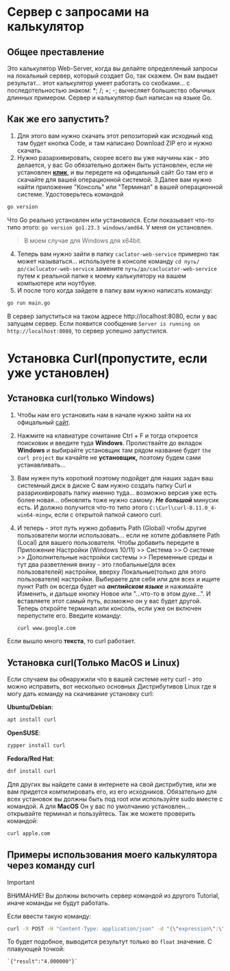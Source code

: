 # Сервер с запросами на калькулятор
## Общее преставление
Это калькулятор Web-Server, когда вы делайте определленый запросы на локальный сервер, который создает Go, так скажем.
Он вам выдает результат... этот калькулятор умеет работать со скобками... с последотельностью знаком: *; /; +; -; вычесляет большество обычных длинных примером. Сервер и калькулятор был написан на языке Go.

## Как же его запустить?
1. Для этого вам нужно скачать этот репозиторий как исходный код там будет кнопка Codе, и там написано Download ZIP его и нужно скачать.
2. Нужно разархивировать, скорее всего вы уже научины как - это делается, у вас Go обязательно должен быть установлен, если не установлен **[клик](https://go.dev/dl/)**, и вы передете на офицальный сайт Go там его и скачайте для вашей операционной системой.
3.Далее вам нужно найти приложение "Консоль" или "Терминал" в вашей операционной системе. Удостоверьтесь командой 
  ```bash
  go version
  ```
Что Go реально установлен или установился. Если показывает что-то типо этого:
`go version go1.23.3 windows/amd64`.
У меня он установлен.
> В моем случае для Windows для x64bit.

4. Теперь вам нужно зайти в папку `caclator-web-service` примерно так может называться... используете в консоле команду `cd путь/до/caclucator-web-service` замените `путь/до/caclucator-web-service` путем к реальной папке к моему калькулятору на вашем компьютере или ноутбуке.
5. И после того когда зайдете в папку вам нужно написать команду:
  ```bash
  go run main.go
  ```

B сервер запуститься на таком адресе http://localhost:8080, если у вас запущем сервер. Если появится сообщение `Server is running on http://localhost:8080`, то cервер успешно запустился.
# Установка Curl(пропустите, если уже установлен)
## Установка curl(только Windows)
1. Чтобы нам его установить нам в начале нужно зайти на их офицальный [сайт](https://curl.se/download.html).
   
3. Нажмите на клавиатуре сочитание Ctrl + F и тогда откроется поисковик и введите туда **Windows**. Пролиствайте до вкладок **Windows** и выбирайте установщик там рядом название будет `the curl project` вы качайте не **установщик,** поэтому будем сами устанавливать... 
4. Вам нужен путь короткий поэтому подойдет для наших задач ваш системный диск в диске С вам нужно создать папку Curl и разарихивировать папку именно туда... возможно версия уже есть более новая... обновлять тоже нужно самому. __*Не большой*__ минусик есть. 
И должно получится что-то типо этого `C:\Curl\curl-8.11.0_4-win64-mingw`, если с открытой папкой самого curl.

5. И теперь - этот путь нужно добавить Path (Global) чтобы другие пользователи могли использовать... если не хотите добавляете Path (Local) для вашего пользователя. Чтобы добавить передите в Приложение Настройки (Windows 10/11) >> Система >> О системе >> Дополнительные настройки системы >> Переменные среды и тут два разветления внизу - это глобальные(для всех пользователей) настройки, вверху Локальные(только для этого пользователя) настройки. Выбираете для себя или для всех и ищите пункт Path он всегда будет на __*английском языке*__ и нажимайте Изменить, и дальше кнопку Новое или "...что-то в этом духе...". И вставляете этот самый путь, *возможно* он у вас будет другой. Теперь откройте терминал или консоль, если уже он включен перепустите его. Введите команду:
   ```bash  
   curl www.google.com
   ``` 
Если вышло много **текста**, то curl работает.
## Установка curl(Только MacOS и Linux)
Если случаем вы обнаружили что в вашей системе нету curl - это можно исправить, вот несколько основных Дистрибутивов Linux где я могу дать команду на скачивание установку curl:

**Ubuntu/Debian**:
  ```bash
  apt install curl
  ```
**OpenSUSE**:
  ```bash
  zypper install curl
  ```
  **Fedora/Red Hat**:
  ```bash
  dnf install curl
  ```
Для других вы найдете сами в интернете на свой дистрибутив, или же вам придется компилировать его, из его исходников. Обязательно для всех установок вы должны быть под root или используйте sudo вместе с командой.
А для **MacOS**
Он у вас по умолчанию установлен... открывайте терминал и пользуйтесь.
Так же можете проверить командой:
   ```bash  
   curl apple.com
   ```
## Примеры использования моего калькулятора через команду curl
> [!IMPORTANT]
> ВНИМАНИЕ!
> Вы должны включить сервер командой из другого Tutorial, иначе команды не будут работать.

Если ввести такую команду:
   ```bash  
   curl -X POST -H "Content-Type: application/json" -d "{\"expression\":\"2+2\"}" http://localhost:8080/api/v1/calculate
   ```
  То будет подобное, выводится результут только во `float` значение. С плавующей точкой:
  
    `{"result":"4.000000"}`
